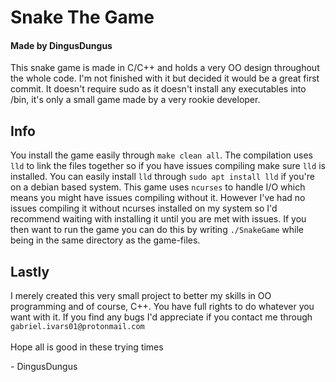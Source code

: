 # Snake The Game
#### Made by DingusDungus

<p>This snake game is made in C/C++ and holds a very OO design throughout the whole code. I'm not finished with it but decided it would be a great first commit. It doesn't require sudo as it doesn't install any executables into /bin, it's only a small game made by a very rookie developer.</p>

## Info
You install the game easily through `make clean all`. The compilation uses `lld` to link the files together so if you have issues compiling make sure `lld` is installed. You can easily install `lld` through `sudo apt install lld` if you're on a debian based system. This game uses `ncurses` to handle I/O which means you might have issues compiling without it. However I've had no issues compiling it without ncurses installed on my system so I'd recommend waiting with installing it until you are met with issues. If you then want to run the game you can do this by writing `./SnakeGame` while being in the same directory as the game-files. 
<br>
## Lastly
I merely created this very small project to better my skills in OO programming and of course, C++. You have full rights to do whatever you want with it. If you find any bugs I'd appreciate if you contact me through `gabriel.ivars01@protonmail.com`<br><br>
Hope all is good in these trying times<br>

<p>- DingusDungus </p>
